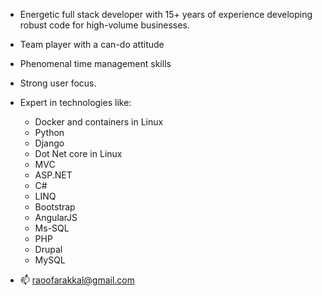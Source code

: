 - Energetic full stack developer with 15+ years of experience developing robust
code for high-volume businesses. 
- Team player with a can-do attitude
- Phenomenal time management skills
- Strong user focus.
- Expert in technologies like:
  - Docker and containers in Linux
  - Python
  - Django 
  - Dot Net core in Linux
  - MVC
  - ASP.NET
  - C#
  - LINQ
  - Bootstrap
  - AngularJS 
  - Ms-SQL 
  - PHP 
  - Drupal 
  - MySQL

- 📫 raoofarakkal@gmail.com
